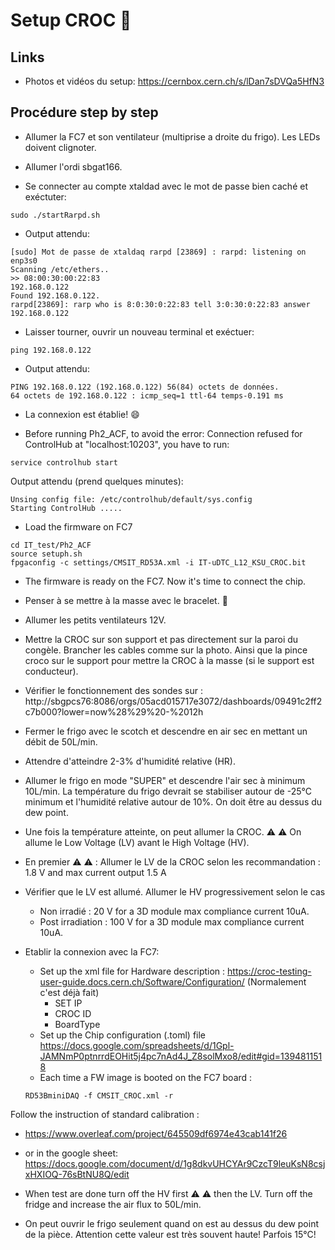 # Setup CROC :crocodile:

## Links
- Photos et vidéos du setup: https://cernbox.cern.ch/s/lDan7sDVQa5HfN3

## Procédure step by step 

- Allumer la FC7 et son ventilateur (multiprise a droite du frigo). Les LEDs doivent clignoter.

- Allumer l'ordi sbgat166.
- Se connecter au compte xtaldad avec le mot de passe bien caché et exéctuter:
```
sudo ./startRarpd.sh
```
- Output attendu:
```
[sudo] Mot de passe de xtaldaq rarpd [23869] : rarpd: listening on enp3s0
Scanning /etc/ethers..
>> 08:00:30:00:22:83
192.168.0.122
Found 192.168.0.122.
rarpd[23869]: rarp who is 8:0:30:0:22:83 tell 3:0:30:0:22:83 answer 192.168.0.122
```
- Laisser tourner, ouvrir un nouveau terminal et exéctuer:
```
ping 192.168.0.122
```
- Output attendu: 
```
PING 192.168.0.122 (192.168.0.122) 56(84) octets de données.
64 octets de 192.168.0.122 : icmp_seq=1 ttl-64 temps-0.191 ms
```
- La connexion est établie! :smile:

- Before running Ph2_ACF, to avoid the error: Connection refused for ControlHub at "localhost:10203", you have to run:

```
service controlhub start
```
Output attendu (prend quelques minutes):
```
Unsing config file: /etc/controlhub/default/sys.config
Starting ControlHub .....
```

- Load the firmware on FC7

```
cd IT_test/Ph2_ACF
source setuph.sh
fpgaconfig -c settings/CMSIT_RD53A.xml -i IT-uDTC_L12_KSU_CROC.bit 
```

- The firmware is ready on the FC7. Now it's time to connect the chip.

- Penser à se mettre à la masse avec le bracelet. :electric_plug:

- Allumer les petits ventilateurs 12V. 

- Mettre la CROC sur son support et pas directement sur la paroi du congèle. Brancher les cables comme sur la photo. Ainsi que la pince croco sur le support pour mettre la CROC à la masse (si le support est conducteur).

- Vérifier le fonctionnement des sondes sur : http://sbgpcs76:8086/orgs/05acd015717e3072/dashboards/09491c2ff2c7b000?lower=now%28%29%20-%2012h


- Fermer le frigo avec le scotch et descendre en air sec en mettant un débit de 50L/min.

- Attendre d'atteindre 2-3% d'humidité relative (HR).

- Allumer le frigo en mode "SUPER" et descendre l'air sec à minimum 10L/min. La température du frigo devrait se stabiliser autour de -25°C minimum et l'humidité relative autour de 10%. On doit être au dessus du dew point.

- Une fois la température atteinte, on peut allumer la CROC. :warning: :warning: On allume le Low Voltage (LV) avant le High Voltage (HV).

- En premier :warning: :warning: : Allumer le LV de la CROC selon les recommandation : 1.8 V and max current output 1.5 A 

- Vérifier que le LV est allumé. Allumer le HV progressivement selon le cas
    - Non irradié : 20 V for a 3D module max compliance current 10uA.
    - Post irradiation : 100 V for a 3D module max compliance current 10uA.


- Etablir la connexion avec la FC7:
    - Set up the xml file for Hardware description : https://croc-testing-user-guide.docs.cern.ch/Software/Configuration/
    (Normalement c'est déjà fait)
        - SET IP
        - CROC ID
        - BoardType
    - Set up the Chip configuration (.toml) file https://docs.google.com/spreadsheets/d/1Gpl-JAMNmP0ptnrrdEOHit5j4pc7nAd4J_Z8solMxo8/edit#gid=1394811518
    - Each time a FW image is booted on the FC7 board :
    ```
    RD53BminiDAQ -f CMSIT_CROC.xml -r
    ```
Follow the instruction of standard calibration : 
- https://www.overleaf.com/project/645509df6974e43cab141f26
- or in the google sheet: https://docs.google.com/document/d/1g8dkvUHCYAr9CzcT9leuKsN8csjxHXIOQ-76sBtNU8Q/edit


- When test are done turn off the HV first :warning: :warning: then the LV. Turn off the fridge and increase the air flux to 50L/min.

- On peut ouvrir le frigo seulement quand on est au dessus du dew point de la pièce. Attention cette valeur est très souvent haute! Parfois 15°C!







